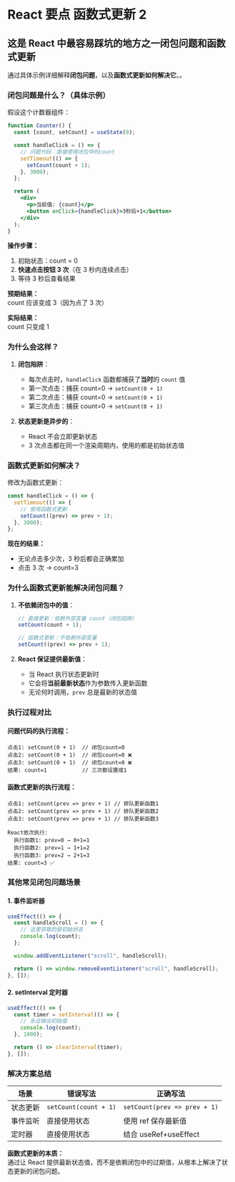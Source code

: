 # React 要点 函数式更新 2

## 这是 React 中最容易踩坑的地方之一闭包问题和函数式更新

通过具体示例详细解释**闭包问题**，以及**函数式更新如何解决它**。。

### 闭包问题是什么？（具体示例）

假设这个计数器组件：

```jsx
function Counter() {
  const [count, setCount] = useState(0);

  const handleClick = () => {
    // 问题代码：直接使用闭包中的count
    setTimeout(() => {
      setCount(count + 1);
    }, 3000);
  };

  return (
    <div>
      <p>当前值: {count}</p>
      <button onClick={handleClick}>3秒后+1</button>
    </div>
  );
}
```

**操作步骤：**

1. 初始状态：count = 0
2. **快速点击按钮 3 次**（在 3 秒内连续点击）
3. 等待 3 秒后查看结果

**预期结果：**  
count 应该变成 3（因为点了 3 次）

**实际结果：**  
count 只变成 1

### 为什么会这样？

1. **闭包陷阱**：

   - 每次点击时，`handleClick` 函数都捕获了**当时**的 `count` 值
   - 第一次点击：捕获 count=0 → `setCount(0 + 1)`
   - 第二次点击：捕获 count=0 → `setCount(0 + 1)`
   - 第三次点击：捕获 count=0 → `setCount(0 + 1)`

2. **状态更新是异步的**：
   - React 不会立即更新状态
   - 3 次点击都在同一个渲染周期内，使用的都是初始状态值

### 函数式更新如何解决？

修改为函数式更新：

```jsx
const handleClick = () => {
  setTimeout(() => {
    // 使用函数式更新
    setCount((prev) => prev + 1);
  }, 3000);
};
```

**现在的结果：**

- 无论点击多少次，3 秒后都会正确累加
- 点击 3 次 → count=3

### 为什么函数式更新能解决闭包问题？

1. **不依赖闭包中的值**：

   ```js
   // 直接更新：依赖外部变量 count（闭包陷阱）
   setCount(count + 1);

   // 函数式更新：不依赖外部变量
   setCount((prev) => prev + 1);
   ```

2. **React 保证提供最新值**：
   - 当 React 执行状态更新时
   - 它会将**当前最新状态**作为参数传入更新函数
   - 无论何时调用，`prev` 总是最新的状态值

### 执行过程对比

#### 问题代码的执行流程：

```
点击1: setCount(0 + 1)  // 闭包count=0
点击2: setCount(0 + 1)  // 闭包count=0 ❌
点击3: setCount(0 + 1)  // 闭包count=0 ❌
结果: count=1           // 三次都设置成1
```

#### 函数式更新的执行流程：

```
点击1: setCount(prev => prev + 1) // 排队更新函数1
点击2: setCount(prev => prev + 1) // 排队更新函数2
点击3: setCount(prev => prev + 1) // 排队更新函数3

React依次执行:
  执行函数1: prev=0 → 0+1=1
  执行函数2: prev=1 → 1+1=2
  执行函数3: prev=2 → 2+1=3
结果: count=3 ✅
```

### 其他常见闭包问题场景

#### 1. 事件监听器

```jsx
useEffect(() => {
  const handleScroll = () => {
    // 这里获取的是初始状态
    console.log(count);
  };

  window.addEventListener("scroll", handleScroll);

  return () => window.removeEventListener("scroll", handleScroll);
}, []);
```

#### 2. setInterval 定时器

```jsx
useEffect(() => {
  const timer = setInterval(() => {
    // 永远输出初始值
    console.log(count);
  }, 1000);

  return () => clearInterval(timer);
}, []);
```

### 解决方案总结

| 场景     | 错误写法              | 正确写法                     |
| -------- | --------------------- | ---------------------------- |
| 状态更新 | `setCount(count + 1)` | `setCount(prev => prev + 1)` |
| 事件监听 | 直接使用状态          | 使用 ref 保存最新值          |
| 定时器   | 直接使用状态          | 结合 useRef+useEffect        |

**函数式更新的本质：**  
通过让 React 提供最新状态值，而不是依赖闭包中的过期值，从根本上解决了状态更新的闭包问题。

